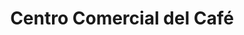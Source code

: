 ---
title: "Centro Comercial del Café"
url: /pitalito/centro-comercial-del-cafe/
shop: centro comercial
---